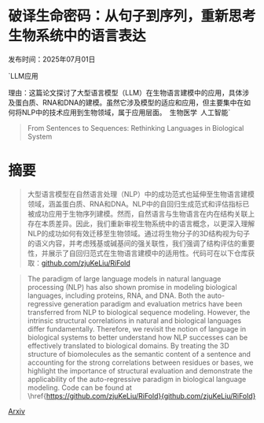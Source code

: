 # 破译生命密码：从句子到序列，重新思考生物系统中的语言表达

发布时间：2025年07月01日

`LLM应用

理由：这篇论文探讨了大型语言模型（LLM）在生物语言建模中的应用，具体涉及蛋白质、RNA和DNA的建模。虽然它涉及模型的适应和应用，但主要集中在如何将NLP中的技术应用到生物领域，属于应用层面。` `生物医学` `人工智能`

> From Sentences to Sequences: Rethinking Languages in Biological System

# 摘要

> 大型语言模型在自然语言处理（NLP）中的成功范式也延伸至生物语言建模领域，涵盖蛋白质、RNA和DNA。NLP中的自回归生成范式和评估指标已被成功应用于生物序列建模。然而，自然语言与生物语言在内在结构关联上存在本质差异。因此，我们重新审视生物系统中的语言概念，以更深入理解NLP的成功如何有效迁移至生物领域。通过将生物分子的3D结构视为句子的语义内容，并考虑残基或碱基间的强关联性，我们强调了结构评估的重要性，并展示了自回归范式在生物语言建模中的适用性。代码可在以下仓库获取：[github.com/zjuKeLiu/RiFold](https://github.com/zjuKeLiu/RiFold)

> The paradigm of large language models in natural language processing (NLP) has also shown promise in modeling biological languages, including proteins, RNA, and DNA. Both the auto-regressive generation paradigm and evaluation metrics have been transferred from NLP to biological sequence modeling. However, the intrinsic structural correlations in natural and biological languages differ fundamentally. Therefore, we revisit the notion of language in biological systems to better understand how NLP successes can be effectively translated to biological domains. By treating the 3D structure of biomolecules as the semantic content of a sentence and accounting for the strong correlations between residues or bases, we highlight the importance of structural evaluation and demonstrate the applicability of the auto-regressive paradigm in biological language modeling. Code can be found at \href{https://github.com/zjuKeLiu/RiFold}{github.com/zjuKeLiu/RiFold}

[Arxiv](https://arxiv.org/abs/2507.00953)